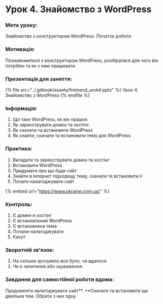 # Урок 4. Знайомство з WordPress

### Мета уроку:

Знайомство з конструктором WordPress. Початок роботи

### Мотивація:

Познайомитися з конструктором WordPress, розібратися для чого він потрібен та як з ним працювати&#x20;

### **Презентація для заняття:**

{% file src="../.gitbook/assets/frotnend_urok4.pptx" %}
Урок 4. Знайомство з WordPress
{% endfile %}

### **Інформація:**

1. Що таке WordPress, як він працює
2. Як зареєструвати домен та хостінг.
3. Як скачати та встановити WordPress
4. Як знайти, скачати та встановити тему для WordPress

### **Практика:**

1. Вигадати та зареєструвати домен та хостінг
2. Встановити WordPress
3. Придумати про що буде сайт
4. Знайти в Інтернет підходящу тему, скачати та встановити іі
5. Почати налагоджувати сайт

{% embed url="https://www.ukraine.com.ua/" %}

### **Контроль:**

1. Є домен и хостінг
2. Є встановлений WordPress
3. Є встановлена тема
4. Почали налагоджувати
5. Кахут

### **Зворотній зв'язок:**

1. На скільки зрозуміло все було, чи вдалося
2. Чи є запитання або зауваження.

### **Завдання для самостійної роботи вдома:**

Продовжити налагоджувати сайт**. **Скачати та встановити ще декілька тем. Обрати з них одну
